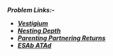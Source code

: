 ***Problem Links:-***

- [***Vestigium***](https://codingcompetitions.withgoogle.com/codejam/round/000000000019fd27/000000000020993c)
- [***Nesting Depth***](https://codingcompetitions.withgoogle.com/codejam/round/000000000019fd27/0000000000209a9f)
- [***Parenting Partnering Returns***](https://codingcompetitions.withgoogle.com/codejam/round/000000000019fd27/000000000020bdf9)
- [***ESAb ATAd***](https://codingcompetitions.withgoogle.com/codejam/round/000000000019fd27/0000000000209a9e)